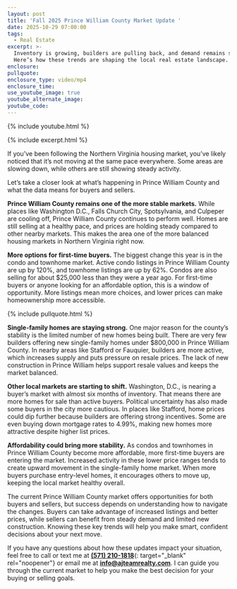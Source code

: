 ```yaml
---
layout: post
title: 'Fall 2025 Prince William County Market Update '
date: 2025-10-29 07:00:00
tags:
  - Real Estate
excerpt: >-
  Inventory is growing, builders are pulling back, and demand remains steady.
  Here’s how these trends are shaping the local real estate landscape.
enclosure:
pullquote:
enclosure_type: video/mp4
enclosure_time:
use_youtube_image: true
youtube_alternate_image:
youtube_code:
---
```

{% include youtube.html %}

{% include excerpt.html %}

If you’ve been following the Northern Virginia housing market, you’ve likely noticed that it’s not moving at the same pace everywhere. Some areas are slowing down, while others are still showing steady activity.

Let’s take a closer look at what’s happening in Prince William County and what the data means for buyers and sellers.

**Prince William County remains one of the more stable markets.** While places like Washington D.C., Falls Church City, Spotsylvania, and Culpeper are cooling off, Prince William County continues to perform well. Homes are still selling at a healthy pace, and prices are holding steady compared to other nearby markets. This makes the area one of the more balanced housing markets in Northern Virginia right now.

**More options for first-time buyers.** The biggest change this year is in the condo and townhome market. Active condo listings in Prince William County are up by 120%, and townhome listings are up by 62%. Condos are also selling for about $25,000 less than they were a year ago. For first-time buyers or anyone looking for an affordable option, this is a window of opportunity. More listings mean more choices, and lower prices can make homeownership more accessible.

{% include pullquote.html %}

**Single-family homes are staying strong.** One major reason for the county’s stability is the limited number of new homes being built. There are very few builders offering new single-family homes under $800,000 in Prince William County. In nearby areas like Stafford or Fauquier, builders are more active, which increases supply and puts pressure on resale prices. The lack of new construction in Prince William helps support resale values and keeps the market balanced.

**Other local markets are starting to shift.** Washington, D.C., is nearing a buyer’s market with almost six months of inventory. That means there are more homes for sale than active buyers. Political uncertainty has also made some buyers in the city more cautious. In places like Stafford, home prices could dip further because builders are offering strong incentives. Some are even buying down mortgage rates to 4.99%, making new homes more attractive despite higher list prices.

**Affordability could bring more stability.** As condos and townhomes in Prince William County become more affordable, more first-time buyers are entering the market. Increased activity in these lower price ranges tends to create upward movement in the single-family home market. When more buyers purchase entry-level homes, it encourages others to move up, keeping the local market healthy overall.

The current Prince William County market offers opportunities for both buyers and sellers, but success depends on understanding how to navigate the changes. Buyers can take advantage of increased listings and better prices, while sellers can benefit from steady demand and limited new construction. Knowing these key trends will help you make smart, confident decisions about your next move.

If you have any questions about how these updates impact your situation, feel free to call or text me at [**(571) 210-1818**](tel:5712101818){: target="_blank" rel="noopener"} or email me at [**info@ajteamrealty.com**](mailto:info@ajteamrealty.com). I can guide you through the current market to help you make the best decision for your buying or selling goals.